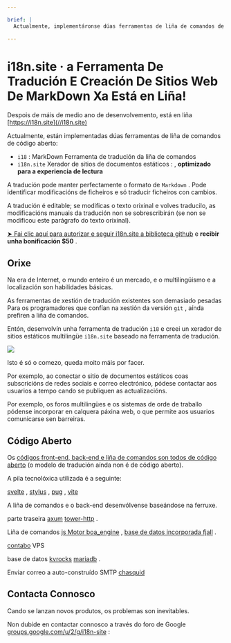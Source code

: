 ```yaml
---

brief: |
  Actualmente, implementáronse dúas ferramentas de liña de comandos de código aberto: i18 (ferramenta de tradución da liña de comandos de MarkDown) e i18n.site (xerador de sitios de documentos estáticos multilingüe)

---
```



# i18n.site · a Ferramenta De Tradución E Creación De Sitios Web De MarkDown Xa Está en Liña!

Despois de máis de medio ano de desenvolvemento, está en liña [https://i18n.site](//i18n.site)

Actualmente, están implementadas dúas ferramentas de liña de comandos de código aberto:

* `i18` : MarkDown Ferramenta de tradución da liña de comandos
* `i18n.site` Xerador de sitios de documentos estáticos : , **optimizado para a experiencia de lectura**

A tradución pode manter perfectamente o formato de `Markdown` . Pode identificar modificacións de ficheiros e só traducir ficheiros con cambios.

A tradución é editable; se modificas o texto orixinal e volves traducilo, as modificacións manuais da tradución non se sobrescribirán (se non se modificou este parágrafo do texto orixinal).

[➤ Fai clic aquí para autorizar e seguir i18n.site a biblioteca github](https://github.com/login/oauth/authorize?client_id=Ov23liuGAmK0plc9FgB3&amp;scope=user:email,user:follow,public_repo) e **recibir unha bonificación $50** .

## Orixe

Na era de Internet, o mundo enteiro é un mercado, e o multilingüismo e a localización son habilidades básicas.

As ferramentas de xestión de tradución existentes son demasiado pesadas Para os programadores que confían na xestión da versión `git` , aínda prefiren a liña de comandos.

Entón, desenvolvín unha ferramenta de tradución `i18` e creei un xerador de sitios estáticos multilingüe `i18n.site` baseado na ferramenta de tradución.

![](https://p.3ti.site/1723777556.avif)

Isto é só o comezo, queda moito máis por facer.

Por exemplo, ao conectar o sitio de documentos estáticos coas subscricións de redes sociais e correo electrónico, pódese contactar aos usuarios a tempo cando se publiquen as actualizacións.

Por exemplo, os foros multilingües e os sistemas de orde de traballo pódense incorporar en calquera páxina web, o que permite aos usuarios comunicarse sen barreiras.

## Código Aberto

Os [códigos front-end, back-end e liña de comandos son todos de código aberto](https://i18n.site/i18n.site/c/src) (o modelo de tradución aínda non é de código aberto).

A pila tecnolóxica utilizada é a seguinte:

[svelte](https://svelte.dev) , [stylus](https://stylus-lang.com) , [pug](https://github.com/pugjs/pug) , [vite](https://github.com/vitejs/vite)

A liña de comandos e o back-end desenvólvense baseándose na ferruxe.

parte traseira [axum](https://github.com/tokio-rs/axum) [tower-http](https://github.com/tower-rs/tower-http/releases) .

Liña de comandos [js Motor boa_engine](https://docs.rs/boa_engine) , [base de datos incorporada fjall](https://github.com/fjall-rs/fjall) .

[contabo](https://my.contabo.com) VPS

base de datos [kvrocks](https://kvrocks.apache.org) [mariadb](https://mariadb.org) .

Enviar correo a auto-construído SMTP [chasquid](https://github.com/albertito/chasquid)

## Contacta Connosco

Cando se lanzan novos produtos, os problemas son inevitables.

Non dubide en contactar connosco a través do foro de Google [groups.google.com/u/2/g/i18n-site](https://groups.google.com/u/2/g/i18n-site) :